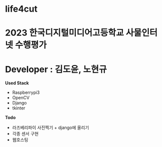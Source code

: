 # life4cut
# 2023 한국디지털미디어고등학교 사물인터넷 수행평가
# Developer : 김도윤, 노현규

**Used Stack**  
 - Raspberrypi3
 - OpenCV
 - Django
 - tkinter
  
**Todo**
 - 라즈베리파이 사진찍기 + django에 올리기
 - 각종 센서 구현
 - 웹호스팅  
